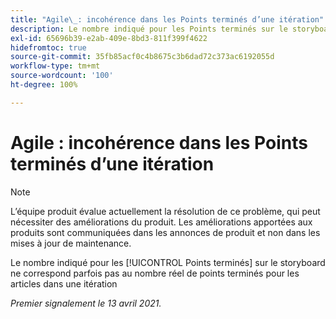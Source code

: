 ```yaml
---
title: "Agile\_: incohérence dans les Points terminés d’une itération"
description: Le nombre indiqué pour les Points terminés sur le storyboard ne correspond parfois pas au nombre réel de points terminés pour les articles dans une itération
exl-id: 65696b39-e2ab-409e-8bd3-811f399f4622
hidefromtoc: true
source-git-commit: 35fb85acf0c4b8675c3b6dad72c373ac6192055d
workflow-type: tm+mt
source-wordcount: '100'
ht-degree: 100%

---
```


# Agile : incohérence dans les Points terminés d’une itération

<!--Converted to story-->

>[!NOTE]
>
>L’équipe produit évalue actuellement la résolution de ce problème, qui peut nécessiter des améliorations du produit. Les améliorations apportées aux produits sont communiquées dans les annonces de produit et non dans les mises à jour de maintenance.

Le nombre indiqué pour les [!UICONTROL Points terminés] sur le storyboard ne correspond parfois pas au nombre réel de points terminés pour les articles dans une itération

_Premier signalement le 13 avril 2021._
